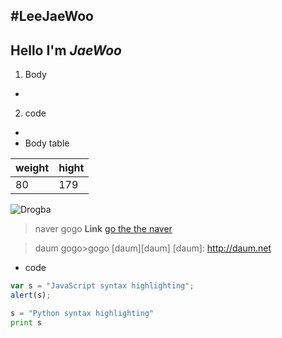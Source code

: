 #LeeJaeWoo
----
Hello I'm  *JaeWoo*
--
1. Body
-
2. code
-
- Body table

weight   |  hight
-------- | ---
  80     | 179
 ![Drogba](http://timetree.zumst.com/2013/09/05/00/190e778477894d9f8f6af805a879990b.jpg )

>naver gogo
**Link**
[go the the naver](http://naver.com)

>daum gogo>gogo
[daum][daum]
[daum]: http://daum.net 

+ code
```javascript
var s = "JavaScript syntax highlighting";
alert(s);
```
 
```python
s = "Python syntax highlighting"
print s
```
